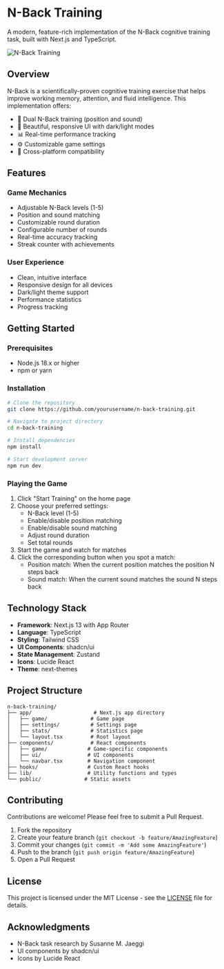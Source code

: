 # N-Back Training

A modern, feature-rich implementation of the N-Back cognitive training task, built with Next.js and TypeScript.

![N-Back Training](https://images.unsplash.com/photo-1571330735066-03aaa9429d89?q=80&w=2070&auto=format&fit=crop)

## Overview

N-Back is a scientifically-proven cognitive training exercise that helps improve working memory, attention, and fluid intelligence. This implementation offers:

- 🎯 Dual N-Back training (position and sound)
- 🎨 Beautiful, responsive UI with dark/light modes
- 📊 Real-time performance tracking
- ⚙️ Customizable game settings
- 📱 Cross-platform compatibility

## Features

### Game Mechanics
- Adjustable N-Back levels (1-5)
- Position and sound matching
- Customizable round duration
- Configurable number of rounds
- Real-time accuracy tracking
- Streak counter with achievements

### User Experience
- Clean, intuitive interface
- Responsive design for all devices
- Dark/light theme support
- Performance statistics
- Progress tracking

## Getting Started

### Prerequisites
- Node.js 18.x or higher
- npm or yarn

### Installation

```bash
# Clone the repository
git clone https://github.com/yourusername/n-back-training.git

# Navigate to project directory
cd n-back-training

# Install dependencies
npm install

# Start development server
npm run dev
```

### Playing the Game

1. Click "Start Training" on the home page
2. Choose your preferred settings:
   - N-Back level (1-5)
   - Enable/disable position matching
   - Enable/disable sound matching
   - Adjust round duration
   - Set total rounds
3. Start the game and watch for matches
4. Click the corresponding button when you spot a match:
   - Position match: When the current position matches the position N steps back
   - Sound match: When the current sound matches the sound N steps back

## Technology Stack

- **Framework**: Next.js 13 with App Router
- **Language**: TypeScript
- **Styling**: Tailwind CSS
- **UI Components**: shadcn/ui
- **State Management**: Zustand
- **Icons**: Lucide React
- **Theme**: next-themes

## Project Structure

```
n-back-training/
├── app/                    # Next.js app directory
│   ├── game/              # Game page
│   ├── settings/          # Settings page
│   ├── stats/             # Statistics page
│   └── layout.tsx         # Root layout
├── components/            # React components
│   ├── game/             # Game-specific components
│   ├── ui/               # UI components
│   └── navbar.tsx        # Navigation component
├── hooks/                # Custom React hooks
├── lib/                  # Utility functions and types
└── public/              # Static assets
```

## Contributing

Contributions are welcome! Please feel free to submit a Pull Request.

1. Fork the repository
2. Create your feature branch (`git checkout -b feature/AmazingFeature`)
3. Commit your changes (`git commit -m 'Add some AmazingFeature'`)
4. Push to the branch (`git push origin feature/AmazingFeature`)
5. Open a Pull Request

## License

This project is licensed under the MIT License - see the [LICENSE](LICENSE) file for details.

## Acknowledgments

- N-Back task research by Susanne M. Jaeggi
- UI components by shadcn/ui
- Icons by Lucide React
